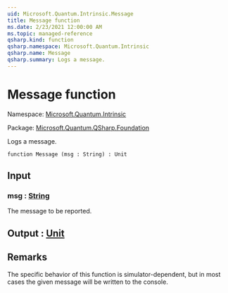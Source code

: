 ```yaml
---
uid: Microsoft.Quantum.Intrinsic.Message
title: Message function
ms.date: 2/23/2021 12:00:00 AM
ms.topic: managed-reference
qsharp.kind: function
qsharp.namespace: Microsoft.Quantum.Intrinsic
qsharp.name: Message
qsharp.summary: Logs a message.
---
```


# Message function

Namespace: [Microsoft.Quantum.Intrinsic](xref:Microsoft.Quantum.Intrinsic)

Package: [Microsoft.Quantum.QSharp.Foundation](https://nuget.org/packages/Microsoft.Quantum.QSharp.Foundation)


Logs a message.

```qsharp
function Message (msg : String) : Unit
```


## Input

### msg : [String](xref:microsoft.quantum.lang-ref.string)

The message to be reported.



## Output : [Unit](xref:microsoft.quantum.lang-ref.unit)



## Remarks

The specific behavior of this function is simulator-dependent,but in most cases the given message will be written to the console.